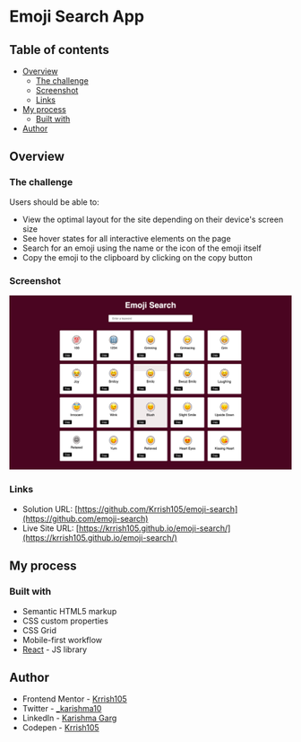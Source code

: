 # Emoji Search App



## Table of contents

- [Overview](#overview)
  - [The challenge](#the-challenge)
  - [Screenshot](#screenshot)
  - [Links](#links)
- [My process](#my-process)
  - [Built with](#built-with)
- [Author](#author)

## Overview

### The challenge

Users should be able to:

- View the optimal layout for the site depending on their device's screen size
- See hover states for all interactive elements on the page
- Search for an emoji using the name or the icon of the emoji itself
- Copy the emoji to the clipboard by clicking on the copy button

### Screenshot

![](./screenshot.png)

### Links

- Solution URL: [https://github.com/Krrish105/emoji-search](https://github.com/emoji-search)
- Live Site URL: [https://krrish105.github.io/emoji-search/](https://krrish105.github.io/emoji-search/)

## My process

### Built with

- Semantic HTML5 markup
- CSS custom properties
- CSS Grid
- Mobile-first workflow
- [React](https://reactjs.org/) - JS library

## Author

- Frontend Mentor - [Krrish105](https://www.frontendmentor.io/profile/Krrish105)
- Twitter - [_karishma10](https://twitter.com/_karishma10)
- LinkedIn - [Karishma Garg](https://www.linkedin.com/in/karishma-garg-)
- Codepen - [Krrish105](https://codepen.io/krrish105)